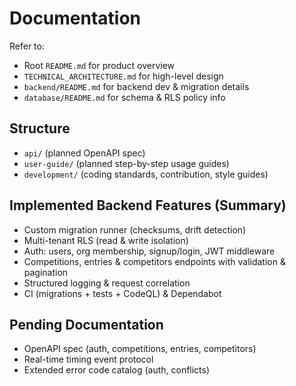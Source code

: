 # Documentation

Refer to:

- Root `README.md` for product overview
- `TECHNICAL_ARCHITECTURE.md` for high-level design
- `backend/README.md` for backend dev & migration details
- `database/README.md` for schema & RLS policy info

## Structure

- `api/` (planned OpenAPI spec)
- `user-guide/` (planned step-by-step usage guides)
- `development/` (coding standards, contribution, style guides)

## Implemented Backend Features (Summary)

- Custom migration runner (checksums, drift detection)
- Multi-tenant RLS (read & write isolation)
- Auth: users, org membership, signup/login, JWT middleware
- Competitions, entries & competitors endpoints with validation & pagination
- Structured logging & request correlation
- CI (migrations + tests + CodeQL) & Dependabot

## Pending Documentation

- OpenAPI spec (auth, competitions, entries, competitors)
- Real-time timing event protocol
- Extended error code catalog (auth, conflicts)
